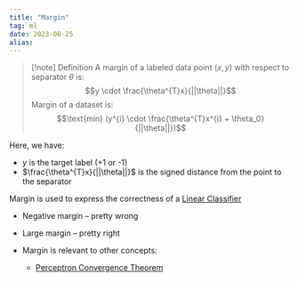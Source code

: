 ```yaml
---
title: "Margin"
tag: ml
date: 2023-06-25
alias:
---
```


>[!note] Definition
>A margin of a labeled data point $(x,y)$ with respect to separator $\theta$ is:
> $$y \cdot \frac{\theta^{T}x}{||\theta||}$$
> Margin of a dataset is:
> $$\text{min} (y^{i} \cdot \frac{\theta^{T}x^{i} + \theta_0}{||\theta||})$$

Here, we have:
- $y$ is the target label (+1 or -1)
- $\frac{\theta^{T}x}{||\theta||}$ is the signed distance from the point to the separator

Margin is used to express the correctness of a [Linear Classifier](Linear%20Classifier.md)
- Negative margin – pretty wrong
- Large margin – pretty right

- Margin is relevant to other concepts:
	- [Perceptron Convergence Theorem](Perceptron%20Convergence%20Theorem.md)